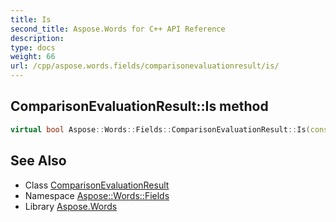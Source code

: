 ```yaml
---
title: Is
second_title: Aspose.Words for C++ API Reference
description: 
type: docs
weight: 66
url: /cpp/aspose.words.fields/comparisonevaluationresult/is/
---
```

## ComparisonEvaluationResult::Is method




```cpp
virtual bool Aspose::Words::Fields::ComparisonEvaluationResult::Is(const System::TypeInfo &target) const override
```

## See Also

* Class [ComparisonEvaluationResult](../)
* Namespace [Aspose::Words::Fields](../../)
* Library [Aspose.Words](../../../)
